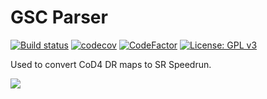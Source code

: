 # GSC Parser

[![Build status](https://ci.appveyor.com/api/projects/status/fgva2kx3vq75g5kg?svg=true)](https://ci.appveyor.com/project/Iswenzz/gsc-parser)
[![codecov](https://codecov.io/gh/Iswenzz/GSC-Parser/branch/master/graph/badge.svg)](https://codecov.io/gh/Iswenzz/GSC-Parser)
[![CodeFactor](https://www.codefactor.io/repository/github/iswenzz/gsc-parser/badge)](https://www.codefactor.io/repository/github/iswenzz/gsc-parser)
[![License: GPL v3](https://img.shields.io/badge/License-GPLv3-blue.svg)](https://www.gnu.org/licenses/gpl-3.0)

Used to convert CoD4 DR maps to SR Speedrun.

![](https://i.imgur.com/SfspAeT.png)



